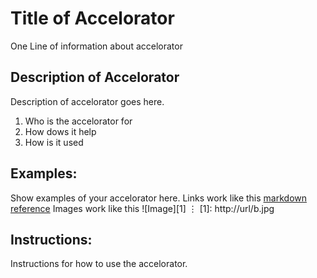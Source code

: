 # Title of Accelorator
One Line of information about accelorator

## Description of Accelorator
Description of accelorator goes here. 
  1. Who is the accelorator for
  2. How dows it help 
  3. How is it used

## Examples: 
Show examples of your accelorator here. 
  Links work like this  [markdown reference](https://commonmark.org/help/)
  Images work like this ![Image][1]
    ⋮
    [1]: http://url/b.jpg
    
## Instructions:
Instructions for how to use the accelorator. 
